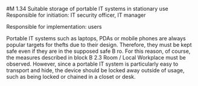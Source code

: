 #M 1.34 Suitable storage of portable IT systems in stationary use
Responsible for initiation: IT security officer, IT manager

Responsible for implementation: users

Portable IT systems such as laptops, PDAs or mobile phones are always popular targets for thefts due to their design. Therefore, they must be kept safe even if they are in the supposed safe B ro. For this reason, of course, the measures described in block B 2.3 Room / Local Workplace must be observed. However, since a portable IT system is particularly easy to transport and hide, the device should be locked away outside of usage, such as being locked or chained in a closet or desk.



